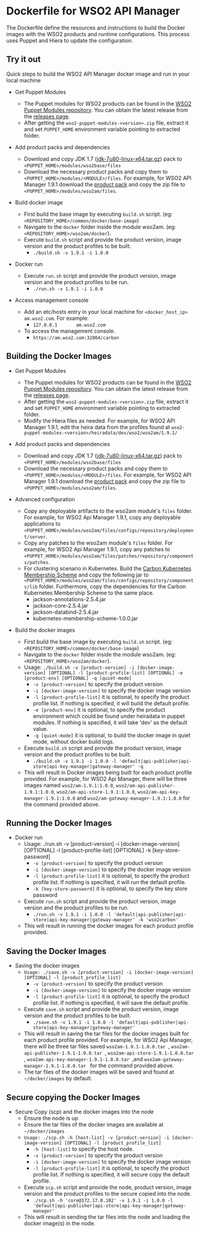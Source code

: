 # Dockerfile for WSO2 API Manager #
The Dockerfile define the resources and instructions to build the Docker images with the WSO2 products and runtime configurations. This process uses Puppet and Hiera to update the configuration.

## Try it out
Quick steps to build the WSO2 API Manager docker image and run in your local machine
  
* Get Puppet Modules
    - The Puppet modules for WSO2 products can be found in the [WSO2 Puppet Modules repository](https://github.com/wso2/puppet-modules). You can obtain the latest release from the [releases page](https://github.com/wso2/puppet-modules/releases). 
    - After getting the `wso2-puppet-modules-<version>.zip` file, extract it and set `PUPPET_HOME` environment variable pointing to extracted folder.

* Add product packs and dependencies
    - Download and copy JDK 1.7 ([jdk-7u80-linux-x64.tar.gz](http://www.oracle.com/technetwork/java/javase/downloads/jdk7-downloads-1880260.html)) pack to `<PUPPET_HOME>/modules/wso2base/files`
    - Download the necessary product packs and copy them to `<PUPPET_HOME>/modules/<MODULE>/files`. For example, for WSO2 API Manager 1.9.1 download the [product pack](http://wso2.com/products/api-manager/) and copy the zip file to `<PUPPET_HOME>/modules/wso2am/files`.

* Build docker image
    - First build the base image by executing `build.sh` script. (eg: `<REPOSITORY_HOME>/common/docker/base-image`)
    - Navigate to the `docker` folder inside the module wso2am. (eg: `<REPOSITORY_HOME>/wso2am/docker`).
    - Execute `build.sh` script and provide the product version, image version and the product profiles to be built.
        + `./build.sh -v 1.9.1 -i 1.0.0`

* Docker run
    - Execute `run.sh` script and provide the product version, image version and the product profiles to be run.
        + `./run.sh -v 1.9.1 -i 1.0.0`

* Access management console
    - Add an etc/hosts entry in your local machine for `<docker_host_ip> am.wso2.com`. For example:
        + `127.0.0.1       am.wso2.com`
    -  To access the management console.
        + `https://am.wso2.com:32004/carbon`

## Building the Docker Images

* Get Puppet Modules
    - The Puppet modules for WSO2 products can be found in the [WSO2 Puppet Modules repository](https://github.com/wso2/puppet-modules). You can obtain the latest release from the [releases page](https://github.com/wso2/puppet-modules/releases). 
    - After getting the `wso2-puppet-modules-<version>.zip` file, extract it and set `PUPPET_HOME` environment variable pointing to extracted folder. 
    - Modify the Hiera files as needed. For example, for WSO2 API Manager 1.9.1, edit the heira data from the profiles found at `wso2-puppet-modules-<version>/heiradata/dev/wso2/wso2am/1.9.1/` 

* Add product packs and dependencies
    - Download and copy JDK 1.7 ([jdk-7u80-linux-x64.tar.gz](http://www.oracle.com/technetwork/java/javase/downloads/jdk7-downloads-1880260.html)) pack to `<PUPPET_HOME>/modules/wso2base/files`
    - Download the necessary product packs and copy them to `<PUPPET_HOME>/modules/<MODULE>/files`. For example, for WSO2 API Manager 1.9.1 download the [product pack](http://wso2.com/products/api-manager/) and copy the zip file to `<PUPPET_HOME>/modules/wso2am/files`.

* Advanced configuration
    - Copy any deployable artifacts to the wso2am module's `files` folder. For example, for WSO2 Api Manager 1.9.1, copy any deployable applications to `<PUPPET_HOME>/modules/wso2am/files/configs/repository/deployment/server`.
    - Copy any patches to the wso2am module's `files` folder. For example, for WSO2 Api Manager 1.9.1, copy any patches to `<PUPPET_HOME>/modules/wso2am/files/patches/repository/components/patches`.
    - For clustering scenario in Kubernetes. Build the [Carbon Kubernetes Membership Scheme](https://github.com/wso2/kubernetes-artifacts/tree/master/common/kubernetes-membership-scheme) and copy the following jar to `<PUPPET_HOME>/modules/wso2am/files/configs/repository/components/lib` folder. Furthermore, copy the dependencies for the Carbon Kubernetes Membership Scheme to the same place.
        + jackson-annotations-2.5.4.jar
        + jackson-core-2.5.4.jar
        + jackson-databind-2.5.4.jar
        + kubernetes-membership-scheme-1.0.0.jar

* Build the docker images
    - First build the base image by executing `build.sh` script. (eg: `<REPOSITORY_HOME>/common/docker/base-image`)
    - Navigate to the `docker` folder inside the module wso2am. (eg: `<REPOSITORY_HOME>/wso2am/docker`).
    - Usage: `./build.sh -v [product-version] -i [docker-image-version] [OPTIONAL] -l [product-profile-list] [OPTIONAL] -e [product-env] [OPTIONAL] -q [quiet-mode]`
        + `-v [product-version]` to specify the product version
        + `-i [docker-image-version]` to specify the docker image version
        + `-l [product-profile-list]` it is optional, to specify the product profile list. If nothing is specified, it will build the default profile. 
        + `-e [product-env]` it is optional, to specify the product environment which could be found under heiradata in puppet modules. If nothing is specified, it will take 'dev' as the default value.
        + `-q [quiet-mode]` it is optional, to build the docker image in quiet mode, without docker build logs.
    - Execute `build.sh` script and provide the product version, image version and the product profiles to be built.
        + `./build.sh -v 1.9.1 -i 1.0.0 -l 'default|api-publisher|api-store|api-key-manager|gateway-manager' -q`
    - This will result in Docker images being built for each product profile provided. For example, for WSO2 Api Manager, there will be three images named `wso2/am-1.9.1:1.0.0`, `wso2/am-api-publisher-1.9.1:1.0.0`, `wso2/am-api-store-1.9.1:1.0.0`, `wso2/am-api-key-manager-1.9.1:1.0.0` and `wso2/am-gateway-manager-1.9.1:1.0.0` for the command provided above.

## Running the Docker Images
 
* Docker run
    - Usage: ./run.sh -v [product-version] -i [docker-image-version] [OPTIONAL] -l [product-profile-list] [OPTIONAL] -k [key-store-password]
        + `-v [product-version]` to specify the product version
        + `-i [docker-image-version]` to specify the docker image version
        + `-l [product-profile-list]` it is optional, to specify the product profile list. If nothing is specified, it will run the default profile. 
        + `-k [key-store-password]` it is optional, to specify the key store password
    - Execute `run.sh` script and provide the product version, image version and the product profiles to be run.
        + `./run.sh -v 1.9.1 -i 1.0.0 -l 'default|api-publisher|api-store|api-key-manager|gateway-manager' -k 'wso2carbon'`
    - This will result in running the docker images for each product profile provided.
    
## Saving the Docker Images

* Saving the docker images
    - `Usage: ./save.sh -v [product-version] -i [docker-image-version] [OPTIONAL] -l [product_profile_list]`
        + `-v [product-version]` to specify the product version
        + `-i [docker-image-version]` to specify the docker image version
        + `-l [product-profile-list]` it is optional, to specify the product profile list. If nothing is specified, it will save the default profile.
    - Execute `save.sh` script and provide the product version, image version and the product profiles to be built.
        + `./save.sh -v 1.9.1 -i 1.0.0 -l 'default|api-publisher|api-store|api-key-manager|gateway-manager'`
    - This will result in saving the tar files for the docker images built for each product profile provided. For example, for WSO2 Api Manager, there will be three tar files saved `wso2am-1.9.1-1.0.0.tar `, `wso2am-api-publisher-1.9.1-1.0.0.tar `, `wso2am-api-store-1.9.1-1.0.0.tar `, `wso2am-api-key-manager-1.9.1-1.0.0.tar `,and `wso2am-gateway-manager-1.9.1-1.0.0.tar ` for the command provided above. 
    - The tar files of the docker images will be saved and found at `~/docker/images` by default.

## Secure copying the Docker Images

* Secure Copy (scp) and the docker images into the node
    - Ensure the node is up
    - Ensure the tar files of the docker images are available at `~/docker/images`
    - `Usage: ./scp.sh -h [host-list] -v [product-version] -i [docker-image-version] [OPTIONAL] -l [product_profile_list]`
        + `-h [host-list]` to specify the host node.
        + `-v [product-version]` to specify the product version
        + `-i [docker-image-version]` to specify the docker image version
        + `-l [product-profile-list]` it is optional, to specify the product profile list. If nothing is specified, it will secure copy the default profile.
    - Execute `scp.sh` script and provide the node, product version, image version and the product profiles to the secure copied into the node.
        + `./scp.sh -h 'core@172.17.8.102' -v 1.9.1 -i 1.0.0 -l 'default|api-publisher|api-store|api-key-manager|gateway-manager'`
    - This will result in sending the tar files into the node and loading the docker image(s) in the node.